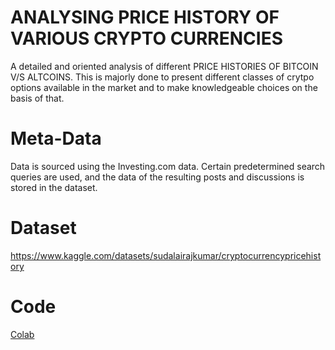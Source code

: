 # ANALYSING PRICE HISTORY OF VARIOUS CRYPTO CURRENCIES
A detailed and oriented analysis of different PRICE HISTORIES OF BITCOIN V/S ALTCOINS. This is majorly done to present different classes of crytpo options available in the market and to make knowledgeable choices on the basis of that.

# Meta-Data
Data is sourced using the Investing.com data. Certain predetermined search queries are used, and the data of the resulting posts and discussions is stored in the dataset.

# Dataset
https://www.kaggle.com/datasets/sudalairajkumar/cryptocurrencypricehistory

# Code
[Colab](https://colab.research.google.com/drive/1AzcXalRR2RgCl05D6gfwQlAy1VNoKN69?usp=sharing)
